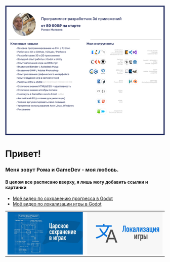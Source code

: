 ![main](main.png "Обо мне")

# Привет!
### Меня зовут Рома и GameDev - моя любовь.

#### В целом все расписано вверху, я лишь могу добавить ссылки и картинки
- [Моё видео по сохранению прогресса в Godot](https://youtu.be/5NgE_IJVtmk)
- [Моё видео по локализации игры в Godot](https://youtu.be/yHgU3tU0Nw0)

<table><tr><td><img src='maxresdefault.jpg'></td><td><img src='max1resdefault.jpg'></td></tr></table>
